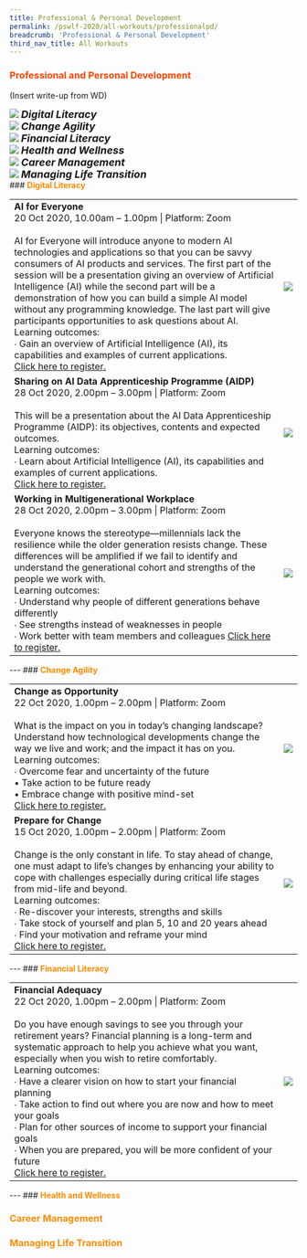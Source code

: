 ```yaml
---
title: Professional & Personal Development
permalink: /pswlf-2020/all-workouts/professionalpd/
breadcrumb: 'Professional & Personal Development'
third_nav_title: All Workouts
---
```

### <font color="orangered"><b>Professional and Personal Development</b></font>
(Insert write-up from WD)
<div class="row">
    <div class="col is-4">
	     <figure style="margin:0;">
	     <a href="#digital"><img src="/images/digitalliteracy.jpg"></a>
		     <font size="4"><b><i>Digital Literacy</i></b></font>
		</figure>
    </div>
    <div class="col is-4">
	    <figure style="margin:0;">
	     <a href="#change"><img src="/images/changeagility.jpg"></a>
		    <font size="4"><b><i>Change Agility</i></b></font>
		</figure>
    </div>
    <div class="col is-4">
	    <figure style="margin:0;">
	    <a href="#financial"><img src="/images/financialliteracy.jpg"></a>
		    <font size="4"><b><i>Financial Literacy</i></b></font>
		</figure>
    </div>
</div>

<div class="row">
    <div class="col is-4">
	     <figure style="margin:0;">
		<a href="#health"><img src="/images/health1.jpg"></a>
		   <font size="4"><b><i>Health and Wellness</i></b></font>
		</figure>
    </div>
    <div class="col is-4">
	    <figure style="margin:0;">
		<a href="#career"><img src="/images/careermanagement1.jpg"></a>
		   <font size="4"><b><i>Career Management</i></b></font>
		</figure>
    </div>
    <div class="col is-4">
	    <figure style="margin:0;">
		<a href="#life"><img src="/images/lifetransition.jpg"></a>		    
		    <font size="4"><b><i>Managing Life Transition</i></b></font>
		</figure>
    </div>
</div>
### <font color="darkorange"><b>Digital Literacy</b></font><a name="digital"></a>
<table>
<tr>
    <td>
      <b>AI for Everyone</b>
      <br>20 Oct 2020, 10.00am – 1.00pm | Platform: Zoom
      <br>       
      <br>AI for Everyone will introduce anyone to modern AI technologies and applications so that you can be savvy consumers of AI products and services. The first part of the session will be a presentation giving an overview of Artificial Intelligence (AI) while the second part will be a demonstration of how you can build a simple AI model without any programming knowledge. The last part will give participants opportunities to ask questions about AI. 
      <br>Learning outcomes:
      <br>∙ Gain an overview of Artificial Intelligence (AI), its capabilities and examples of current applications.       
	    <br>
      <a href="http://www.csc.gov.sg">Click here to register.</a> 
    </td>    
	<td>
     <img src="/images/digital3.jpg">
    </td>
</tr>
<tr>
    <td>
      <b>Sharing on AI Data Apprenticeship Programme (AIDP)</b>
      <br>28 Oct 2020, 2.00pm – 3.00pm | Platform: Zoom
      <br>       
      <br>This will be a presentation about the AI Data Apprenticeship Programme (AIDP): its objectives, contents and expected outcomes. 
      <br>Learning outcomes:
      <br>∙ Learn about Artificial Intelligence (AI), its capabilities and examples of current applications. 
      <br>
      <a href="http://www.csc.gov.sg">Click here to register.</a>   
    </td>
    <td>
     <img src="/images/digital4.jpg">
    </td>
</tr>
<tr>
    <td>
      <b>Working in Multigenerational Workplace</b>
      <br>28 Oct 2020, 2.00pm – 3.00pm | Platform: Zoom
      <br>       
      <br>Everyone knows the stereotype—millennials lack the resilience while the older generation resists change. These differences will be amplified if we fail to identify and understand the generational cohort and strengths of the people we work with.  
      <br>Learning outcomes:
      <br>∙ Understand why people of different generations behave differently
      <br>∙ See strengths instead of weaknesses in people
      <br>∙ Work better with team members and colleagues
      <a href="http://www.csc.gov.sg">Click here to register.</a>   
    </td>
    <td>
     <img src="/images/change3.jpg">
    </td>
</tr>
</table>
---
### <font color="darkorange"><b>Change Agility</b></font><a name="change"></a>
<table>
<tr>
    <td>
      <b>Change as Opportunity</b>
      <br>22 Oct 2020, 1.00pm – 2.00pm | Platform: Zoom
      <br>       
      <br>What is the impact on you in today’s changing landscape?  Understand how technological developments change the way we live and work; and the impact it has on you.
      <br>Learning outcomes:
      <br>∙ Overcome fear and uncertainty of the future
      <br>• Take action to be future ready
      <br>• Embrace change with positive mind-set
	    <br>
      <a href="http://www.csc.gov.sg">Click here to register.</a> 
    </td>    
	<td>
     <img src="/images/change1.jpg">
    </td>
</tr>
<tr>
    <td>
      <b>Prepare for Change </b>
      <br>15 Oct 2020, 1.00pm – 2.00pm | Platform: Zoom
      <br>       
      <br>Change is the only constant in life.  To stay ahead of change, one must adapt to life’s changes by enhancing your ability to cope with challenges especially during critical life stages from mid-life and beyond.
      <br>Learning outcomes:
      <br>∙ Re-discover your interests, strengths and skills
      <br>∙ Take stock of yourself and plan 5, 10 and 20 years ahead
      <br>∙ Find your motivation and reframe your mind
      <br>
      <a href="http://www.csc.gov.sg">Click here to register.</a>   
    </td>
    <td>
     <img src="/images/change2.jpg">
    </td>
</tr>
</table>
---
### <font color="darkorange"><b>Financial Literacy</b></font><a name="financial"></a>
<table>
<tr>
    <td>
      <b>Financial Adequacy</b>
      <br>22 Oct 2020, 1.00pm – 2.00pm | Platform: Zoom
      <br>       
      <br>Do you have enough savings to see you through your retirement years? Financial planning is a long-term and systematic approach to help you achieve what you want, especially when you wish to retire comfortably.     
      <br>Learning outcomes:
      <br>∙ Have a clearer vision on how to start your financial planning
      <br>∙ Take action to find out where you are now and how to meet your goals
      <br>∙ Plan for other sources of income to support your financial goals 
      <br>∙ When you are prepared, you will be more confident of your future
	    <br>
      <a href="http://www.csc.gov.sg">Click here to register.</a> 
    </td>    
	<td>
     <img src="/images/finance1.jpg">
    </td>
</tr>
</table>
---
### <font color="darkorange"><b>Health and Wellness</b></font><a name="health"></a>

### <font color="darkorange"><b>Career Management</b></font><a name="career"></a>

### <font color="darkorange"><b>Managing Life Transition</b></font><a name="life"></a>
